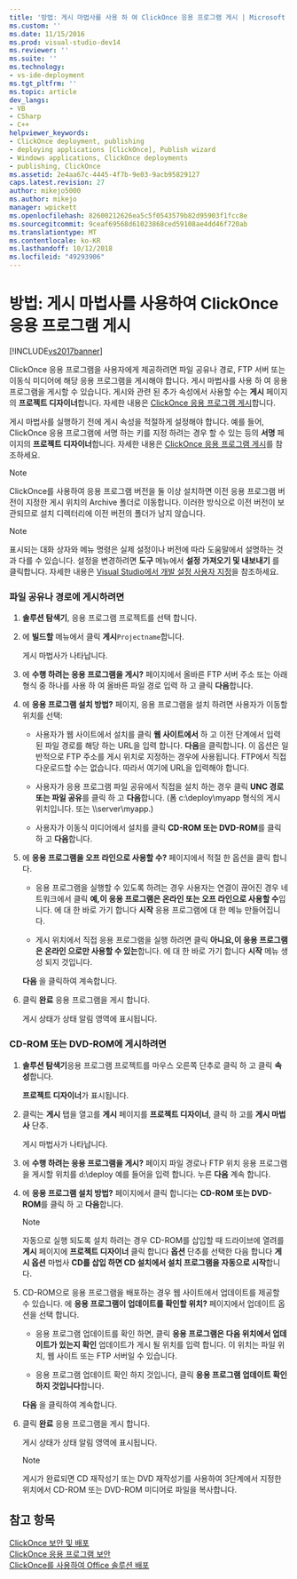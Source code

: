 ```yaml
---
title: '방법: 게시 마법사를 사용 하 여 ClickOnce 응용 프로그램 게시 | Microsoft Docs'
ms.custom: ''
ms.date: 11/15/2016
ms.prod: visual-studio-dev14
ms.reviewer: ''
ms.suite: ''
ms.technology:
- vs-ide-deployment
ms.tgt_pltfrm: ''
ms.topic: article
dev_langs:
- VB
- CSharp
- C++
helpviewer_keywords:
- ClickOnce deployment, publishing
- deploying applications [ClickOnce], Publish wizard
- Windows applications, ClickOnce deployments
- publishing, ClickOnce
ms.assetid: 2e4aa67c-4445-4f7b-9e03-9acb95829127
caps.latest.revision: 27
author: mikejo5000
ms.author: mikejo
manager: wpickett
ms.openlocfilehash: 82600212626ea5c5f0543579b82d95903f1fcc8e
ms.sourcegitcommit: 9ceaf69568d61023868ced59108ae4dd46f720ab
ms.translationtype: MT
ms.contentlocale: ko-KR
ms.lasthandoff: 10/12/2018
ms.locfileid: "49293906"
---
```

# <a name="how-to-publish-a-clickonce-application-using-the-publish-wizard"></a>방법: 게시 마법사를 사용하여 ClickOnce 응용 프로그램 게시
[!INCLUDE[vs2017banner](../includes/vs2017banner.md)]

ClickOnce 응용 프로그램을 사용자에게 제공하려면 파일 공유나 경로, FTP 서버 또는 이동식 미디어에 해당 응용 프로그램을 게시해야 합니다. 게시 마법사를 사용 하 여 응용 프로그램을 게시할 수 있습니다. 게시와 관련 된 추가 속성에서 사용할 수는 **게시** 페이지의 **프로젝트 디자이너**합니다. 자세한 내용은 [ClickOnce 응용 프로그램 게시](../deployment/publishing-clickonce-applications.md)합니다.  
  
 게시 마법사를 실행하기 전에 게시 속성을 적절하게 설정해야 합니다. 예를 들어, ClickOnce 응용 프로그램에 서명 하는 키를 지정 하려는 경우 할 수 있는 등의 **서명** 페이지의 **프로젝트 디자이너**합니다. 자세한 내용은 [ClickOnce 응용 프로그램 게시](../deployment/securing-clickonce-applications.md)를 참조하세요.  
  
> [!NOTE]
>  ClickOnce를 사용하여 응용 프로그램 버전을 둘 이상 설치하면 이전 응용 프로그램 버전이 지정한 게시 위치의 Archive 폴더로 이동합니다. 이러한 방식으로 이전 버전이 보관되므로 설치 디렉터리에 이전 버전의 폴더가 남지 않습니다.  
  
> [!NOTE]
>  표시되는 대화 상자와 메뉴 명령은 실제 설정이나 버전에 따라 도움말에서 설명하는 것과 다를 수 있습니다. 설정을 변경하려면 **도구** 메뉴에서 **설정 가져오기 및 내보내기** 를 클릭합니다. 자세한 내용은 [Visual Studio에서 개발 설정 사용자 지정](http://msdn.microsoft.com/en-us/22c4debb-4e31-47a8-8f19-16f328d7dcd3)을 참조하세요.  
  
### <a name="to-publish-to-a-file-share-or-path"></a>파일 공유나 경로에 게시하려면  
  
1.  **솔루션 탐색기**, 응용 프로그램 프로젝트를 선택 합니다.  
  
2.  에 **빌드할** 메뉴에서 클릭 **게시**`Projectname`합니다.  
  
     게시 마법사가 나타납니다.  
  
3.  에 **수행 하려는 응용 프로그램을 게시?** 페이지에서 올바른 FTP 서버 주소 또는 아래 형식 중 하나를 사용 하 여 올바른 파일 경로 입력 하 고 클릭 **다음**합니다.  
  
4.  에 **응용 프로그램 설치 방법?** 페이지, 응용 프로그램을 설치 하려면 사용자가 이동할 위치를 선택:  
  
    -   사용자가 웹 사이트에서 설치를 클릭 **웹 사이트에서** 하 고 이전 단계에서 입력 된 파일 경로를 해당 하는 URL을 입력 합니다. **다음**을 클릭합니다. 이 옵션은 일반적으로 FTP 주소를 게시 위치로 지정하는 경우에 사용됩니다. FTP에서 직접 다운로드할 수는 없습니다. 따라서 여기에 URL을 입력해야 합니다.  
  
    -   사용자가 응용 프로그램 파일 공유에서 직접을 설치 하는 경우 클릭 **UNC 경로 또는 파일 공유**를 클릭 하 고 **다음**합니다. (폼 c:\deploy\myapp 형식의 게시 위치입니다. 또는 \\\server\myapp.)  
  
    -   사용자가 이동식 미디어에서 설치를 클릭 **CD-ROM 또는 DVD-ROM**를 클릭 하 고 **다음**합니다.  
  
5.  에 **응용 프로그램을 오프 라인으로 사용할 수?** 페이지에서 적절 한 옵션을 클릭 합니다.  
  
    -   응용 프로그램을 실행할 수 있도록 하려는 경우 사용자는 연결이 끊어진 경우 네트워크에서 클릭 **예,이 응용 프로그램은 온라인 또는 오프 라인으로 사용할 수**입니다. 에 대 한 바로 가기 합니다 **시작** 응용 프로그램에 대 한 메뉴 만들어집니다.  
  
    -   게시 위치에서 직접 응용 프로그램을 실행 하려면 클릭 **아니요,이 응용 프로그램은 온라인 으로만 사용할 수 있는**합니다. 에 대 한 바로 가기 합니다 **시작** 메뉴 생성 되지 것입니다.  
  
     **다음** 을 클릭하여 계속합니다.  
  
6.  클릭 **완료** 응용 프로그램을 게시 합니다.  
  
     게시 상태가 상태 알림 영역에 표시됩니다.  
  
### <a name="to-publish-to-a-cd-rom-or-dvd-rom"></a>CD-ROM 또는 DVD-ROM에 게시하려면  
  
1.  **솔루션 탐색기**응용 프로그램 프로젝트를 마우스 오른쪽 단추로 클릭 하 고 클릭 **속성**합니다.  
  
     **프로젝트 디자이너**가 표시됩니다.  
  
2.  클릭는 **게시** 탭을 열고를 **게시** 페이지를 **프로젝트 디자이너**, 클릭 하 고를 **게시 마법사** 단추.  
  
     게시 마법사가 나타납니다.  
  
3.  에 **수행 하려는 응용 프로그램을 게시?** 페이지 파일 경로나 FTP 위치 응용 프로그램을 게시할 위치를 d:\deploy 예를 들어을 입력 합니다. 누른 **다음** 계속 합니다.  
  
4.  에 **응용 프로그램 설치 방법?** 페이지에서 클릭 합니다는 **CD-ROM 또는 DVD-ROM**를 클릭 하 고 **다음**합니다.  
  
    > [!NOTE]
    >  자동으로 실행 되도록 설치 하려는 경우 CD-ROM를 삽입할 때 드라이브에 열려를 **게시** 페이지에 **프로젝트 디자이너** 클릭 합니다 **옵션** 단추를 선택한 다음 합니다 **게시 옵션** 마법사 **CD를 삽입 하면 CD 설치에서 설치 프로그램을 자동으로 시작**합니다.  
  
5.  CD-ROM으로 응용 프로그램을 배포하는 경우 웹 사이트에서 업데이트를 제공할 수 있습니다. 에 **응용 프로그램이 업데이트를 확인할 위치?** 페이지에서 업데이트 옵션을 선택 합니다.  
  
    -   응용 프로그램 업데이트를 확인 하면, 클릭 **응용 프로그램은 다음 위치에서 업데이트가 있는지 확인** 업데이트가 게시 될 위치를 입력 합니다. 이 위치는 파일 위치, 웹 사이트 또는 FTP 서버일 수 있습니다.  
  
    -   응용 프로그램 업데이트 확인 하지 것입니다, 클릭 **응용 프로그램 업데이트 확인 하지 것입니다**합니다.  
  
     **다음** 을 클릭하여 계속합니다.  
  
6.  클릭 **완료** 응용 프로그램을 게시 합니다.  
  
     게시 상태가 상태 알림 영역에 표시됩니다.  
  
    > [!NOTE]
    >  게시가 완료되면 CD 재작성기 또는 DVD 재작성기를 사용하여 3단계에서 지정한 위치에서 CD-ROM 또는 DVD-ROM 미디어로 파일을 복사합니다.  
  
## <a name="see-also"></a>참고 항목  
 [ClickOnce 보안 및 배포](../deployment/clickonce-security-and-deployment.md)   
 [ClickOnce 응용 프로그램 보안](../deployment/securing-clickonce-applications.md)   
 [ClickOnce를 사용하여 Office 솔루션 배포](http://msdn.microsoft.com/library/feb516b3-5e4d-449a-9fd2-347d08d90252)



